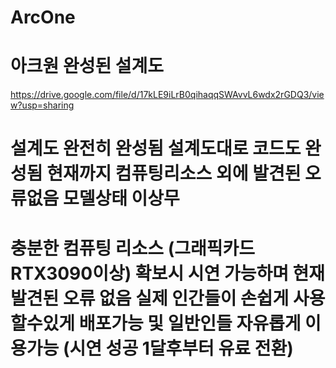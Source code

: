# ArcOne
# 아크원 완성된 설계도
https://drive.google.com/file/d/17kLE9iLrB0qihaqqSWAvvL6wdx2rGDQ3/view?usp=sharing
# 설계도 완전히 완성됨 설계도대로 코드도 완성됨 현재까지 컴퓨팅리소스 외에 발견된 오류없음 모델상태 이상무 
# 충분한 컴퓨팅 리소스 (그래픽카드 RTX3090이상) 확보시 시연 가능하며 현재 발견된 오류 없음 실제 인간들이 손쉽게 사용할수있게 배포가능 및 일반인들 자유롭게 이용가능 (시연 성공 1달후부터 유료 전환)

